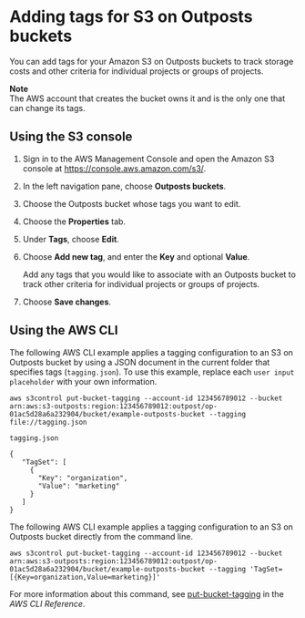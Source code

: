 # Adding tags for S3 on Outposts buckets<a name="S3OutpostsBucketTags"></a>

You can add tags for your Amazon S3 on Outposts buckets to track storage costs and other criteria for individual projects or groups of projects\.

**Note**  
The AWS account that creates the bucket owns it and is the only one that can change its tags\.

## Using the S3 console<a name="s3-outposts-add-bucket-tags"></a>

1. Sign in to the AWS Management Console and open the Amazon S3 console at [https://console\.aws\.amazon\.com/s3/](https://console.aws.amazon.com/s3/)\.

1. In the left navigation pane, choose **Outposts buckets**\.

1. Choose the Outposts bucket whose tags you want to edit\.

1. Choose the **Properties** tab\.

1. Under **Tags**, choose **Edit**\.

1. Choose **Add new tag**, and enter the **Key** and optional **Value**\.

   Add any tags that you would like to associate with an Outposts bucket to track other criteria for individual projects or groups of projects\.

1. Choose **Save changes**\.

## Using the AWS CLI<a name="S3OutpostsBucketTagsCLI"></a>

The following AWS CLI example applies a tagging configuration to an S3 on Outposts bucket by using a JSON document in the current folder that specifies tags \(`tagging.json`\)\. To use this example, replace each `user input placeholder` with your own information\.

```
aws s3control put-bucket-tagging --account-id 123456789012 --bucket arn:aws:s3-outposts:region:123456789012:outpost/op-01ac5d28a6a232904/bucket/example-outposts-bucket --tagging file://tagging.json

tagging.json

{
   "TagSet": [
     {
       "Key": "organization",
       "Value": "marketing"
     }
   ]
}
```

The following AWS CLI example applies a tagging configuration to an S3 on Outposts bucket directly from the command line\.

```
aws s3control put-bucket-tagging --account-id 123456789012 --bucket arn:aws:s3-outposts:region:123456789012:outpost/op-01ac5d28a6a232904/bucket/example-outposts-bucket --tagging 'TagSet=[{Key=organization,Value=marketing}]'
```

For more information about this command, see [put\-bucket\-tagging](https://awscli.amazonaws.com/v2/documentation/api/latest/reference/s3control/put-bucket-tagging.html) in the *AWS CLI Reference*\.